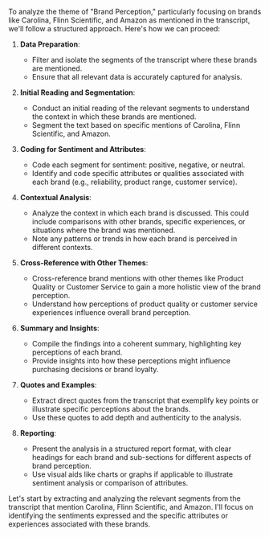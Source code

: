 To analyze the theme of "Brand Perception," particularly focusing on brands like Carolina, Flinn Scientific, and Amazon as mentioned in the transcript, we'll follow a structured approach. Here's how we can proceed:

1. **Data Preparation**:
   - Filter and isolate the segments of the transcript where these brands are mentioned.
   - Ensure that all relevant data is accurately captured for analysis.

2. **Initial Reading and Segmentation**:
   - Conduct an initial reading of the relevant segments to understand the context in which these brands are mentioned.
   - Segment the text based on specific mentions of Carolina, Flinn Scientific, and Amazon.

3. **Coding for Sentiment and Attributes**:
   - Code each segment for sentiment: positive, negative, or neutral.
   - Identify and code specific attributes or qualities associated with each brand (e.g., reliability, product range, customer service).

4. **Contextual Analysis**:
   - Analyze the context in which each brand is discussed. This could include comparisons with other brands, specific experiences, or situations where the brand was mentioned.
   - Note any patterns or trends in how each brand is perceived in different contexts.

5. **Cross-Reference with Other Themes**:
   - Cross-reference brand mentions with other themes like Product Quality or Customer Service to gain a more holistic view of the brand perception.
   - Understand how perceptions of product quality or customer service experiences influence overall brand perception.

6. **Summary and Insights**:
   - Compile the findings into a coherent summary, highlighting key perceptions of each brand.
   - Provide insights into how these perceptions might influence purchasing decisions or brand loyalty.

7. **Quotes and Examples**:
   - Extract direct quotes from the transcript that exemplify key points or illustrate specific perceptions about the brands.
   - Use these quotes to add depth and authenticity to the analysis.

8. **Reporting**:
   - Present the analysis in a structured report format, with clear headings for each brand and sub-sections for different aspects of brand perception.
   - Use visual aids like charts or graphs if applicable to illustrate sentiment analysis or comparison of attributes.

Let's start by extracting and analyzing the relevant segments from the transcript that mention Carolina, Flinn Scientific, and Amazon. I'll focus on identifying the sentiments expressed and the specific attributes or experiences associated with these brands.